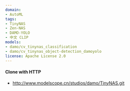 ```yaml
---
domain:
- AutoML
tags:
- TinyNAS
- Zen-NAS
- DAMO-YOLO
- 中文 CLIP
models:
- damo/cv_tinynas_classification
- damo/cv_tinynas_object-detection_damoyolo
license: Apache License 2.0
---
```

#### Clone with HTTP
* http://www.modelscope.cn/studios/damo/TinyNAS.git
